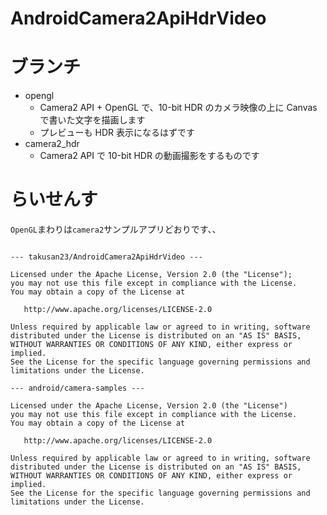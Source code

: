 # AndroidCamera2ApiHdrVideo

# ブランチ
- opengl
    - Camera2 API + OpenGL で、10-bit HDR のカメラ映像の上に Canvas で書いた文字を描画します
    - プレビューも HDR 表示になるはずです
- camera2_hdr
    - Camera2 API で 10-bit HDR の動画撮影をするものです

# らいせんす
`OpenGL`まわりは`camera2`サンプルアプリどおりです、、

```plaintext

--- takusan23/AndroidCamera2ApiHdrVideo ---

Licensed under the Apache License, Version 2.0 (the "License");
you may not use this file except in compliance with the License.
You may obtain a copy of the License at

   http://www.apache.org/licenses/LICENSE-2.0

Unless required by applicable law or agreed to in writing, software
distributed under the License is distributed on an "AS IS" BASIS,
WITHOUT WARRANTIES OR CONDITIONS OF ANY KIND, either express or implied.
See the License for the specific language governing permissions and
limitations under the License.

--- android/camera-samples ---

Licensed under the Apache License, Version 2.0 (the "License")
you may not use this file except in compliance with the License.
You may obtain a copy of the License at

   http://www.apache.org/licenses/LICENSE-2.0

Unless required by applicable law or agreed to in writing, software
distributed under the License is distributed on an "AS IS" BASIS,
WITHOUT WARRANTIES OR CONDITIONS OF ANY KIND, either express or implied.
See the License for the specific language governing permissions and
limitations under the License.
```
